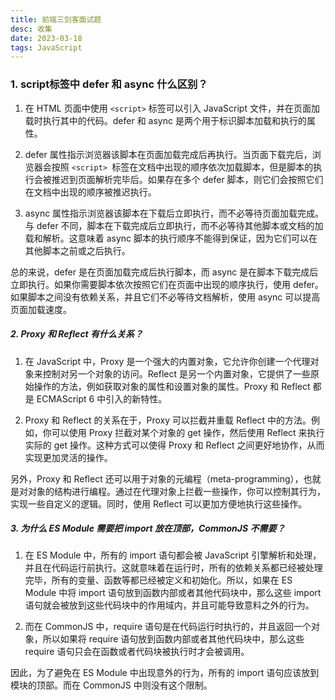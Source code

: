 ```yaml
---
title: 前端三剑客面试题
desc: 收集
date: 2023-03-18
tags: JavaScript
---
```


### 1. script标签中 defer 和 async 什么区别？

  1. 在 HTML 页面中使用 `<script>` 标签可以引入 JavaScript 文件，并在页面加载时执行其中的代码。defer 和 async 是两个用于标识脚本加载和执行的属性。

  2. defer 属性指示浏览器该脚本在页面加载完成后再执行。当页面下载完后，浏览器会按照 `<script> `标签在文档中出现的顺序依次加载脚本，但是脚本的执行会被推迟到页面解析完毕后。如果存在多个 defer 脚本，则它们会按照它们在文档中出现的顺序被推迟执行。

  3. async 属性指示浏览器该脚本在下载后立即执行，而不必等待页面加载完成。与 defer 不同，脚本在下载完成后立即执行，而不必等待其他脚本或文档的加载和解析。这意味着 async 脚本的执行顺序不能得到保证，因为它们可以在其他脚本之前或之后执行。

  总的来说，defer 是在页面加载完成后执行脚本，而 async 是在脚本下载完成后立即执行。如果你需要脚本依次按照它们在页面中出现的顺序执行，使用 defer。如果脚本之间没有依赖关系，并且它们不必等待文档解析，使用 async 可以提高页面加载速度。

##### 2. Proxy 和 Reflect 有什么关系？

  1. 在 JavaScript 中，Proxy 是一个强大的内置对象，它允许你创建一个代理对象来控制对另一个对象的访问。Reflect 是另一个内置对象，它提供了一些原始操作的方法，例如获取对象的属性和设置对象的属性。Proxy 和 Reflect 都是 ECMAScript 6 中引入的新特性。

  2. Proxy 和 Reflect 的关系在于，Proxy 可以拦截并重载 Reflect 中的方法。例如，你可以使用 Proxy 拦截对某个对象的 get 操作，然后使用 Reflect 来执行实际的 get 操作。这种方式可以使得 Proxy 和 Reflect 之间更好地协作，从而实现更加灵活的操作。

  另外，Proxy 和 Reflect 还可以用于对象的元编程（meta-programming），也就是对对象的结构进行编程。通过在代理对象上拦截一些操作，你可以控制其行为，实现一些自定义的逻辑。同时，使用 Reflect 可以更加方便地执行这些操作。

##### 3. 为什么 ES Module 需要把 import 放在顶部，CommonJS 不需要？

  1. 在 ES Module 中，所有的 import 语句都会被 JavaScript 引擎解析和处理，并且在代码运行前执行。这就意味着在运行时，所有的依赖关系都已经被处理完毕，所有的变量、函数等都已经被定义和初始化。所以，如果在 ES Module 中将 import 语句放到函数内部或者其他代码块中，那么这些 import 语句就会被放到这些代码块中的作用域内，并且可能导致意料之外的行为。

  2. 而在 CommonJS 中，require 语句是在代码运行时执行的，并且返回一个对象，所以如果将 require 语句放到函数内部或者其他代码块中，那么这些 require 语句只会在函数或者代码块被执行时才会被调用。

  因此，为了避免在 ES Module 中出现意外的行为，所有的 import 语句应该放到模块的顶部。而在 CommonJS 中则没有这个限制。



